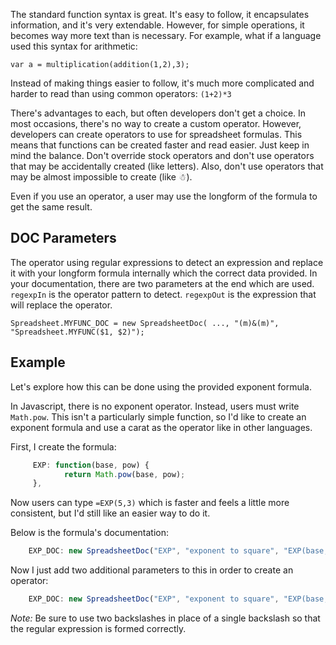 The standard function syntax is great. It's easy to follow, it encapsulates information, and it's very extendable. However, for simple operations, it becomes way more text than is necessary. For example, what if a language used this syntax for arithmetic:

`var a = multiplication(addition(1,2),3);`

Instead of making things easier to follow, it's much more complicated and harder to read than using common operators: `(1+2)*3`

There's advantages to each, but often developers don't get a choice. In most occasions, there's no way to create a custom operator. However, developers can create operators to use for spreadsheet formulas. This means that functions can be created faster and read easier. Just keep in mind the balance. Don't override stock operators and don't use operators that may be accidentally created (like letters). Also, don't use operators that may be almost impossible to create (like ☃).

Even if you use an operator, a user may use the longform of the formula to get the same result.

## DOC Parameters
The operator using regular expressions to detect an expression and replace it with your longform formula internally which the correct data provided. In your documentation, there are two parameters at the end which are used. `regexpIn` is the operator pattern to detect. `regexpOut` is the expression that will replace the operator.

`Spreadsheet.MYFUNC_DOC = new SpreadsheetDoc( ..., "(m)&(m)", "Spreadsheet.MYFUNC($1, $2)");`

## Example
Let's explore how this can be done using the provided exponent formula.

In Javascript, there is no exponent operator. Instead, users must write `Math.pow`. This isn't a particularly simple function, so I'd like to create an exponent formula and use a carat as the operator like in other languages.

First, I create the formula:

```Javascript
     EXP: function(base, pow) {
            return Math.pow(base, pow);   
     },
```

Now users can type `=EXP(5,3)` which is faster and feels a little more consistent, but I'd still like an easier way to do it.

Below is the formula's documentation:
```Javascript
    EXP_DOC: new SpreadsheetDoc("EXP", "exponent to square", "EXP(base, power)", [new Parameter("base", "The number to be given an exponent"), new Parameter("power", "The power of the exponent")], "Exponent of a number", "How to Create Exponents");
```

Now I just add two additional parameters to this in order to create an operator:
```Javascript
    EXP_DOC: new SpreadsheetDoc("EXP", "exponent to square", "EXP(base, power)", [new Parameter("base", "The number to be given an exponent"), new Parameter("power", "The power of the exponent")], "Exponent of a number", "How to Create Exponents", "(\\d+)\\^(\\d+)", "Spreadsheet.EXP($1, $2)")
```

*Note:* Be sure to use two backslashes in place of a single backslash so that the regular expression is formed correctly.